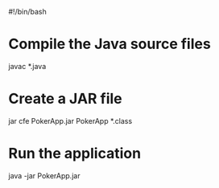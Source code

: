 #!/bin/bash

# Compile the Java source files
javac *.java

# Create a JAR file
jar cfe PokerApp.jar PokerApp *.class

# Run the application
java -jar PokerApp.jar
